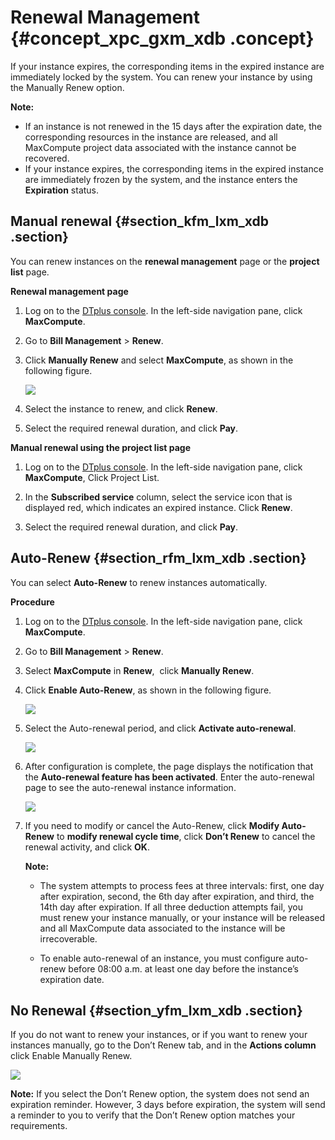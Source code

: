 # Renewal Management {#concept_xpc_gxm_xdb .concept}

If your instance expires, the corresponding items in the expired instance are immediately locked by the system. You can renew your instance by using the Manually Renew option.

**Note:** 

-   If an instance is not renewed in the 15 days after the expiration date, the corresponding resources in the instance are released, and all MaxCompute project data associated with the instance cannot be recovered.
-   If your instance expires, the corresponding items in the expired instance are immediately frozen by the system, and the instance enters the **Expiration** status.

## Manual renewal {#section_kfm_lxm_xdb .section}

You can renew instances on the **renewal management** page or the **project list** page.

**Renewal management page**

1.  Log on to the [DTplus console](https://renew-intl.console.aliyun.com/). In the left-side navigation pane, click **MaxCompute**.
2.  Go to **Bill Management** \> **Renew**.
3.  Click **Manually Renew** and select **MaxCompute**, as shown in the following figure.

    ![](http://static-aliyun-doc.oss-cn-hangzhou.aliyuncs.com/assets/img/13800/3742_en-US.png)

4.  Select the instance to renew, and click **Renew**.
5.  Select the required renewal duration, and click **Pay**.

**Manual renewal using the project list page**

1.  Log on to the [DTplus console](https://renew-intl.console.aliyun.com/). In the left-side navigation pane, click **MaxCompute**, Click Project List.

2.  In the **Subscribed service** column, select the service icon that is displayed red, which indicates an expired instance. Click **Renew**.

     

3.  Select the required renewal duration, and click **Pay**.

## Auto-Renew {#section_rfm_lxm_xdb .section}

You can select **Auto-Renew** to renew instances automatically.

**Procedure**

1.  Log on to the [DTplus console](https://renew-intl.console.aliyun.com/). In the left-side navigation pane, click **MaxCompute**.
2.  Go to **Bill Management** \> **Renew**.
3.  Select **MaxCompute** in **Renew**,  click **Manually Renew**. 
4.  Click **Enable Auto-Renew**, as shown in the following figure.

    ![](http://static-aliyun-doc.oss-cn-hangzhou.aliyuncs.com/assets/img/13800/3745_en-US.png)

5.  Select the Auto-renewal period, and click **Activate auto-renewal**.

    ![](http://static-aliyun-doc.oss-cn-hangzhou.aliyuncs.com/assets/img/13800/3746_en-US.png)

6.  After configuration is complete, the page displays the notification that the **Auto-renewal feature has been activated**. Enter the auto-renewal page to see the auto-renewal instance information.

    ![](http://static-aliyun-doc.oss-cn-hangzhou.aliyuncs.com/assets/img/13800/3747_en-US.png)

7.  If you need to modify or cancel the Auto-Renew, click **Modify Auto-Renew** to **modify renewal cycle time**, click **Don’t Renew** to cancel the renewal activity, and click **OK**.

    **Note:** 

    -   The system attempts to process fees at three intervals: first, one day after expiration, second, the 6th day after expiration, and third, the 14th day after expiration. If all three deduction attempts fail, you must renew your instance manually, or your instance will be released and all MaxCompute data associated to the instance will be irrecoverable.

    -   To enable auto-renewal of an instance, you must configure auto-renew before 08:00 a.m. at least one day before the instance’s expiration date.


## No Renewal {#section_yfm_lxm_xdb .section}

If you do not want to renew your instances, or if you want to renew your instances manually, go to the Don’t Renew tab, and in the **Actions column** click Enable Manually Renew.

![](http://static-aliyun-doc.oss-cn-hangzhou.aliyuncs.com/assets/img/13800/3748_en-US.png)

**Note:** If you select the Don’t Renew option, the system does not send an expiration reminder. However, 3 days before expiration, the system will send a reminder to you to verify that the Don’t Renew option matches your requirements.


